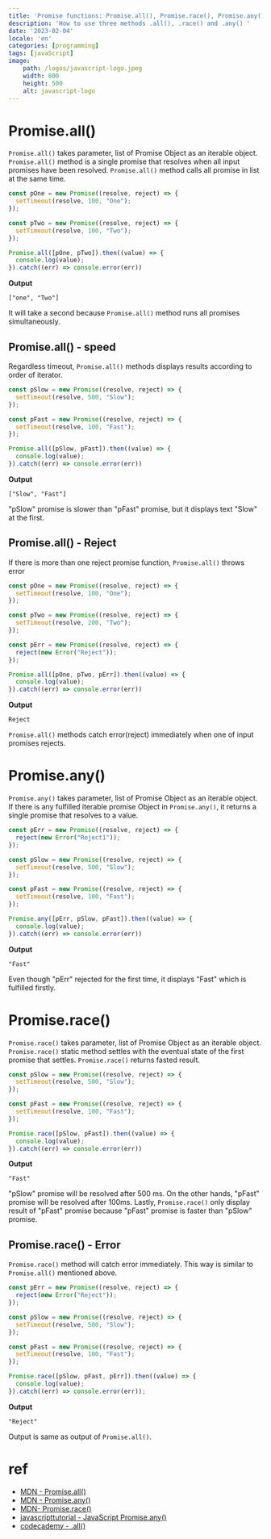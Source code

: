 ```yaml
---
title: 'Promise functions: Promise.all(), Promise.race(), Promise.any()'
description: 'How to use three methods .all(), .race() and .any() '
date: '2023-02-04'
locale: 'en'
categories: [programming]
tags: [javaScript]
image:
    path: /logos/javascript-logo.jpeg
    width: 800
    height: 500
    alt: javascript-logo
---
```


# Promise.all()
`Promise.all()` takes parameter, list of Promise Object as an iterable object.
```Promise.all()``` method is a single promise that resolves when all input promises have been resolved.
```Promise.all()``` method calls all promise in list at the same time.
```js
const pOne = new Promise((resolve, reject) => {
  setTimeout(resolve, 100, "One");
});

const pTwo = new Promise((resolve, reject) => {
  setTimeout(resolve, 100, "Two");
});

Promise.all([pOne, pTwo]).then((value) => {
  console.log(value);
}).catch((err) => console.error(err))
```
**Output**
```text
["one", "Two"]
```
It will take a second because ```Promise.all()``` method runs all promises simultaneously.

## Promise.all() - speed
Regardless timeout, ```Promise.all()``` methods displays results according to order of iterator.  
```javascript
const pSlow = new Promise((resolve, reject) => {
  setTimeout(resolve, 500, "Slow");
});

const pFast = new Promise((resolve, reject) => {
  setTimeout(resolve, 100, "Fast");
});

Promise.all([pSlow, pFast]).then((value) => {
  console.log(value);
}).catch((err) => console.error(err))
```
**Output**
```text
["Slow", "Fast"]
```
"pSlow" promise is slower than "pFast" promise, but it displays text "Slow" at the first.

## Promise.all() - Reject
If there is more than one reject promise function, ```Promise.all()``` throws error
```javascript
const pOne = new Promise((resolve, reject) => {
  setTimeout(resolve, 100, "One");
});

const pTwo = new Promise((resolve, reject) => {
  setTimeout(resolve, 200, "Two");
});

const pErr = new Promise((resolve, reject) => {
  reject(new Error("Reject"));
});

Promise.all([pOne, pTwo, pErr]).then((value) => {
  console.log(value);
}).catch((err) => console.error(err))
```
**Output**
```text
Reject
```
```Promise.all()``` methods catch error(reject) immediately when one of input promises rejects. 

# Promise.any()
```Promise.any()``` takes parameter, list of Promise Object as an iterable object.
If there is any fulfilled iterable promise Object in ```Promise.any()```, it returns a single promise that resolves to a value.

```javascript
const pErr = new Promise((resolve, reject) => {
  reject(new Error("Reject1"));
});

const pSlow = new Promise((resolve, reject) => {
  setTimeout(resolve, 500, "Slow");
});

const pFast = new Promise((resolve, reject) => {
  setTimeout(resolve, 100, "Fast");
});

Promise.any([pErr, pSlow, pFast]).then((value) => {
  console.log(value);
}).catch((err) => console.error(err))
```

**Output**
```text
"Fast"
```
Even though "pErr" rejected for the first time, it displays "Fast" which is fulfilled firstly.

# Promise.race()
```Promise.race()``` takes parameter, list of Promise Object as an iterable object.
```Promise.race()``` static method settles with the eventual state of the first promise that settles.
```Promise.race()``` returns fasted result.

```javascript
const pSlow = new Promise((resolve, reject) => {
  setTimeout(resolve, 500, "Slow");
});

const pFast = new Promise((resolve, reject) => {
  setTimeout(resolve, 100, "Fast");
});

Promise.race([pSlow, pFast]).then((value) => {
  console.log(value);
}).catch((err) => console.error(err))
```
**Output**
```text
"Fast"
```
"pSlow" promise will be resolved after 500 ms. On the other hands, "pFast" promise will be resolved after 100ms.
Lastly, ```Promise.race()``` only display result of "pFast" promise because "pFast" promise is faster than "pSlow" promise.

## Promise.race() - Error
```Promise.race()``` method will catch error immediately. This way is similar to ```Promise.all()``` mentioned above.
```javascript
const pErr = new Promise((resolve, reject) => {
  reject(new Error("Reject"));
});

const pSlow = new Promise((resolve, reject) => {
  setTimeout(resolve, 500, "Slow");
});

const pFast = new Promise((resolve, reject) => {
  setTimeout(resolve, 100, "Fast");
});

Promise.race([pSlow, pFast, pErr]).then((value) => {
  console.log(value);
}).catch((err) => console.error(err));
```
**Output**
```text
"Reject"
``` 
Output is same as output of ```Promise.all()```.

# ref
- [MDN - Promise.all()](https://developer.mozilla.org/en-US/docs/Web/JavaScript/Reference/Global_Objects/Promise/all)
- [MDN - Promise.any()](https://developer.mozilla.org/en-US/docs/Web/JavaScript/Reference/Global_Objects/Promise/any)
- [MDN- Promise.race()](https://developer.mozilla.org/en-US/docs/Web/JavaScript/Reference/Global_Objects/Promise/race)
- [javascripttutorial - JavaScript Promise.any()](https://www.javascripttutorial.net/es-next/javascript-promise-any/)
- [codecademy - .all()](https://www.codecademy.com/resources/docs/javascript/promise/all)
